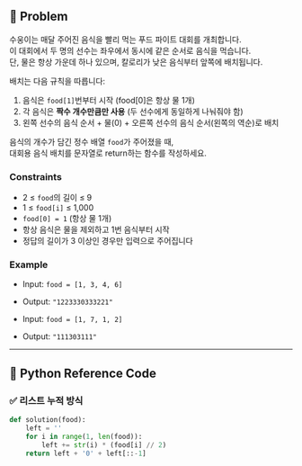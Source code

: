 ## 🧠 Problem
수웅이는 매달 주어진 음식을 빨리 먹는 푸드 파이트 대회를 개최합니다.  
이 대회에서 두 명의 선수는 좌우에서 동시에 같은 순서로 음식을 먹습니다.  
단, 물은 항상 가운데 하나 있으며, 칼로리가 낮은 음식부터 앞쪽에 배치됩니다.  

배치는 다음 규칙을 따릅니다:

1. 음식은 `food[1]`번부터 시작 (food[0]은 항상 물 1개)
2. 각 음식은 **짝수 개수만큼만 사용** (두 선수에게 동일하게 나눠줘야 함)
3. 왼쪽 선수의 음식 순서 + 물(0) + 오른쪽 선수의 음식 순서(왼쪽의 역순)로 배치

음식의 개수가 담긴 정수 배열 `food`가 주어졌을 때,  
대회용 음식 배치를 문자열로 return하는 함수를 작성하세요.

### Constraints
- 2 ≤ `food`의 길이 ≤ 9
- 1 ≤ `food[i]` ≤ 1,000
- `food[0] = 1` (항상 물 1개)
- 항상 음식은 물을 제외하고 1번 음식부터 시작
- 정답의 길이가 3 이상인 경우만 입력으로 주어집니다

### Example
- Input: `food = [1, 3, 4, 6]`  
- Output: `"1223330333221"`

- Input: `food = [1, 7, 1, 2]`  
- Output: `"111303111"`

---

## 🐍 Python Reference Code

### ✅ 리스트 누적 방식

```python
def solution(food):
    left = ''
    for i in range(1, len(food)):
        left += str(i) * (food[i] // 2)
    return left + '0' + left[::-1]
```

